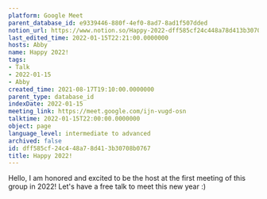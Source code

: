 ```yaml
---
platform: Google Meet
parent_database_id: e9339446-880f-4ef0-8ad7-8ad1f507dded
notion_url: https://www.notion.so/Happy-2022-dff585cf24c448a78d413b30708b0767
last_edited_time: 2022-01-15T22:21:00.0000000
hosts: Abby
name: Happy 2022!
tags:
- Talk
- 2022-01-15
- Abby
created_time: 2021-08-17T19:10:00.0000000
parent_type: database_id
indexDate: 2022-01-15
meeting_link: https://meet.google.com/ijn-vugd-osn
talktime: 2022-01-15T22:00:00.0000000
object: page
language_level: intermediate to advanced
archived: false
id: dff585cf-24c4-48a7-8d41-3b30708b0767
title: Happy 2022!
---
```


Hello, I am honored and excited to be the host at the first meeting of this group in 2022! Let's have a free talk to meet this new year :)






